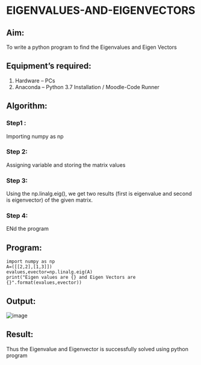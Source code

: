 # EIGENVALUES-AND-EIGENVECTORS
## Aim:
To write a python program to find the Eigenvalues and Eigen Vectors
## Equipment’s required:
1. 	Hardware – PCs
2. 	Anaconda – Python 3.7 Installation / Moodle-Code Runner
## Algorithm:
### Step1 : 
Importing numpy as np
### Step 2:
Assigning variable and storing the matrix values
### Step 3:
Using the np.linalg.eig(),  we get two results (first is eigenvalue and second is eigenvector) of the given matrix.
### Step 4: 
ENd the program

## Program:
```
import numpy as np
A=([[2,2],[1,3]])
evalues,evector=np.linalg.eig(A)
print("Eigen values are {} and Eigen Vectors are {}".format(evalues,evector))
```

## Output:
![image](https://user-images.githubusercontent.com/123350791/230767367-351871d7-6303-4e44-b0ef-32c9041f4461.png)

## Result:
Thus the Eigenvalue and Eigenvector is successfully solved using python program
